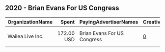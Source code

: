 ## 2020 - Brian Evans For US Congress 
|OrganizationName|Spent|PayingAdvertiserNames|CreativeUrls|Impressions|Genders|AgeBrackets|CountryCodes|BillingAddresses|CandidateBallotInformation|
|:---|---:|:---|:---|---:|:---|:---|:---|:---|:---|
|Wailea Live  Inc.|172.00 USD|Brian Evans For US Congress|[0](https://www.snap.com/political-ads/asset/b3e449f4c1b37ef327cdf5b026e2d8bf55c46937538474bb5a488565b7951020?mediaType=mp4)|91,559|||united states|"160 Keonakai Road - Unit 25-104,Kihei,96753,US"||
